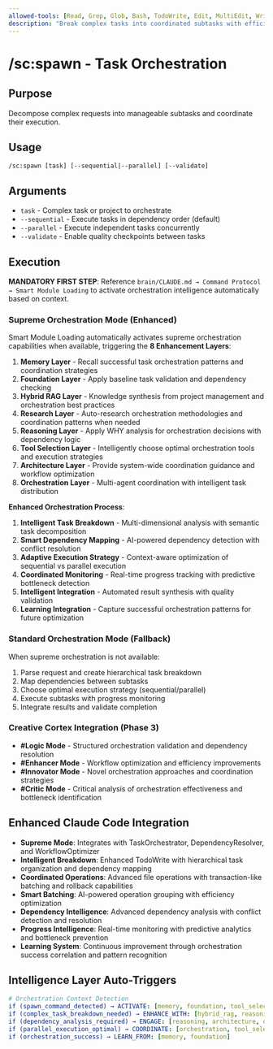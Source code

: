 ```yaml
---
allowed-tools: [Read, Grep, Glob, Bash, TodoWrite, Edit, MultiEdit, Write]
description: "Break complex tasks into coordinated subtasks with efficient execution"
---
```


# /sc:spawn - Task Orchestration

## Purpose
Decompose complex requests into manageable subtasks and coordinate their execution.

## Usage
```
/sc:spawn [task] [--sequential|--parallel] [--validate]
```

## Arguments
- `task` - Complex task or project to orchestrate
- `--sequential` - Execute tasks in dependency order (default)
- `--parallel` - Execute independent tasks concurrently
- `--validate` - Enable quality checkpoints between tasks

## Execution

**MANDATORY FIRST STEP**: Reference `brain/CLAUDE.md → Command Protocol → Smart Module Loading` to activate orchestration intelligence automatically based on context.

### Supreme Orchestration Mode (Enhanced)
Smart Module Loading automatically activates supreme orchestration capabilities when available, triggering the **8 Enhancement Layers**:

1. **Memory Layer** - Recall successful task orchestration patterns and coordination strategies
2. **Foundation Layer** - Apply baseline task validation and dependency checking
3. **Hybrid RAG Layer** - Knowledge synthesis from project management and orchestration best practices
4. **Research Layer** - Auto-research orchestration methodologies and coordination patterns when needed
5. **Reasoning Layer** - Apply WHY analysis for orchestration decisions with dependency logic
6. **Tool Selection Layer** - Intelligently choose optimal orchestration tools and execution strategies
7. **Architecture Layer** - Provide system-wide coordination guidance and workflow optimization
8. **Orchestration Layer** - Multi-agent coordination with intelligent task distribution

**Enhanced Orchestration Process**:
1. **Intelligent Task Breakdown** - Multi-dimensional analysis with semantic task decomposition
2. **Smart Dependency Mapping** - AI-powered dependency detection with conflict resolution
3. **Adaptive Execution Strategy** - Context-aware optimization of sequential vs parallel execution
4. **Coordinated Monitoring** - Real-time progress tracking with predictive bottleneck detection
5. **Intelligent Integration** - Automated result synthesis with quality validation
6. **Learning Integration** - Capture successful orchestration patterns for future optimization

### Standard Orchestration Mode (Fallback)
When supreme orchestration is not available:
1. Parse request and create hierarchical task breakdown
2. Map dependencies between subtasks
3. Choose optimal execution strategy (sequential/parallel)
4. Execute subtasks with progress monitoring
5. Integrate results and validate completion

### Creative Cortex Integration (Phase 3)
- **#Logic Mode** - Structured orchestration validation and dependency resolution
- **#Enhancer Mode** - Workflow optimization and efficiency improvements
- **#Innovator Mode** - Novel orchestration approaches and coordination strategies
- **#Critic Mode** - Critical analysis of orchestration effectiveness and bottleneck identification

## Enhanced Claude Code Integration
- **Supreme Mode**: Integrates with TaskOrchestrator, DependencyResolver, and WorkflowOptimizer
- **Intelligent Breakdown**: Enhanced TodoWrite with hierarchical task organization and dependency mapping
- **Coordinated Operations**: Advanced file operations with transaction-like batching and rollback capabilities
- **Smart Batching**: AI-powered operation grouping with efficiency optimization
- **Dependency Intelligence**: Advanced dependency analysis with conflict detection and resolution
- **Progress Intelligence**: Real-time monitoring with predictive analytics and bottleneck prevention
- **Learning System**: Continuous improvement through orchestration success correlation and pattern recognition

## Intelligence Layer Auto-Triggers
```yaml
# Orchestration Context Detection
if (spawn_command_detected) → ACTIVATE: [memory, foundation, tool_selection, orchestration]
if (complex_task_breakdown_needed) → ENHANCE_WITH: [hybrid_rag, reasoning, architecture]
if (dependency_analysis_required) → ENGAGE: [reasoning, architecture, orchestration]
if (parallel_execution_optimal) → COORDINATE: [orchestration, tool_selection, reasoning]
if (orchestration_success) → LEARN_FROM: [memory, foundation]
```